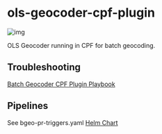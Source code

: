 
# ols-geocoder-cpf-plugin
![img](https://img.shields.io/badge/Lifecycle-Stable-97ca00)

OLS Geocoder running in CPF for batch geocoding.


## Troubleshooting

[Batch Geocoder CPF Plugin Playbook](https://github.com/bcgov-dss/loc-tools/blob/main/app-playbooks/BATCH_GEOCODER_CPF_PLUGIN_PLAYBOOK.md)

## Pipelines

See bgeo-pr-triggers.yaml [Helm Chart](https://github.com/bcgov-dss/loc-tools/tree/main/helm)
